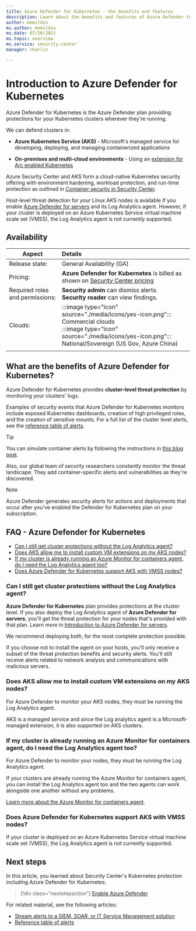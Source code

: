 ```yaml
---
title: Azure Defender for Kubernetes - the benefits and features
description: Learn about the benefits and features of Azure Defender for Kubernetes.
author: memildin
ms.author: memildin
ms.date: 07/20/2021
ms.topic: overview
ms.service: security-center
manager: rkarlin

---
```


# Introduction to Azure Defender for Kubernetes

Azure Defender for Kubernetes is the Azure Defender plan providing protections for your Kubernetes clusters wherever they're running. 

We can defend clusters in:

- **Azure Kubernetes Service (AKS)** - Microsoft's managed service for developing, deploying, and managing containerized applications

- **On-premises and multi-cloud environments** - Using an [extension for Arc enabled Kubernetes](defender-for-kubernetes-azure-arc.md)

Azure Security Center and AKS form a cloud-native Kubernetes security offering with environment hardening, workload protection, and run-time protection as outlined in [Container security in Security Center](container-security.md).

Host-level threat detection for your Linux AKS nodes is available if you enable [Azure Defender for servers](defender-for-servers-introduction.md) and its Log Analytics agent. However, if your cluster is deployed on an Azure Kubernetes Service virtual machine scale set (VMSS), the Log Analytics agent is not currently supported.



## Availability

|Aspect|Details|
|----|:----|
|Release state:|General Availability (GA)|
|Pricing:|**Azure Defender for Kubernetes** is billed as shown on [Security Center pricing](https://azure.microsoft.com/pricing/details/security-center/)|
|Required roles and permissions:|**Security admin** can dismiss alerts.<br>**Security reader** can view findings.|
|Clouds:|:::image type="icon" source="./media/icons/yes-icon.png"::: Commercial clouds<br>:::image type="icon" source="./media/icons/yes-icon.png"::: National/Sovereign (US Gov, Azure China)|
|||

## What are the benefits of Azure Defender for Kubernetes?

Azure Defender for Kubernetes provides **cluster-level threat protection** by monitoring your clusters' logs.

Examples of security events that Azure Defender for Kubernetes monitors include exposed Kubernetes dashboards, creation of high privileged roles, and the creation of sensitive mounts. For a full list of the cluster level alerts, see the [reference table of alerts](alerts-reference.md#alerts-k8scluster).

> [!TIP]
> You can simulate container alerts by following the instructions in [this blog post](https://techcommunity.microsoft.com/t5/azure-security-center/how-to-demonstrate-the-new-containers-features-in-azure-security/ba-p/1011270).

Also, our global team of security researchers constantly monitor the threat landscape. They add container-specific alerts and vulnerabilities as they're discovered.

>[!NOTE]
> Azure Defender generates security alerts for actions and deployments that occur after you've enabled the Defender for Kubernetes plan on your subscription.




## FAQ - Azure Defender for Kubernetes

- [Can I still get cluster protections without the Log Analytics agent?](#can-i-still-get-cluster-protections-without-the-log-analytics-agent)
- [Does AKS allow me to install custom VM extensions on my AKS nodes?](#does-aks-allow-me-to-install-custom-vm-extensions-on-my-aks-nodes)
- [If my cluster is already running an Azure Monitor for containers agent, do I need the Log Analytics agent too?](#if-my-cluster-is-already-running-an-azure-monitor-for-containers-agent-do-i-need-the-log-analytics-agent-too)
- [Does Azure Defender for Kubernetes support AKS with VMSS nodes?](#does-azure-defender-for-kubernetes-support-aks-with-vmss-nodes)

### Can I still get cluster protections without the Log Analytics agent?

**Azure Defender for Kubernetes** plan provides protections at the cluster level. If you also deploy the Log Analytics agent of **Azure Defender for servers**, you'll get the threat protection for your nodes that's provided with that plan. Learn more in [Introduction to Azure Defender for servers](defender-for-servers-introduction.md).

We recommend deploying both, for the most complete protection possible.

If you choose not to install the agent on your hosts, you'll only receive a subset of the threat protection benefits and security alerts. You'll still receive alerts related to network analysis and communications with malicious servers.

### Does AKS allow me to install custom VM extensions on my AKS nodes?
For Azure Defender to monitor your AKS nodes, they must be running the Log Analytics agent.

AKS is a managed service and since the Log analytics agent is a Microsoft-managed extension, it is also supported on AKS clusters.

### If my cluster is already running an Azure Monitor for containers agent, do I need the Log Analytics agent too?
For Azure Defender to monitor your nodes, they must be running the Log Analytics agent.

If your clusters are already running the Azure Monitor for containers agent, you can install the Log Analytics agent too and the two agents can work alongside one another without any problems.

[Learn more about the Azure Monitor for containers agent](../azure-monitor/containers/container-insights-manage-agent.md).


### Does Azure Defender for Kubernetes support AKS with VMSS nodes?
If your cluster is deployed on an Azure Kubernetes Service virtual machine scale set (VMSS), the Log Analytics agent is not currently supported.



## Next steps

In this article, you learned about Security Center's Kubernetes protection including Azure Defender for Kubernetes. 

> [!div class="nextstepaction"]
> [Enable Azure Defender](enable-azure-defender.md)

For related material, see the following articles: 

- [Stream alerts to a SIEM, SOAR, or IT Service Management solution](export-to-siem.md)
- [Reference table of alerts](alerts-reference.md)
